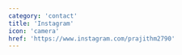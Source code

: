 ```yaml
---
category: 'contact'
title: 'Instagram'
icon: 'camera'
href: 'https://www.instagram.com/prajithm2790'
---
```

